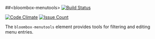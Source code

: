 
##&lt;bloombox-menutools&gt;  [![Build Status](https://buildbot.hq.mm-corp.systems/jenkins/buildStatus/icon?job=Bloombox/elements/bloombox-menutools)](https://buildbot.hq.mm-corp.systems/jenkins/job/Bloombox/elements/bloombox-menutools)

[![Code Climate](https://codeclimate.com/repos/58a2051f55995a38a1000001/badges/c2dcfdb1d7681498d520/gpa.svg)](https://codeclimate.com/repos/58a2051f55995a38a1000001/feed) [![Issue Count](https://codeclimate.com/repos/58a2051f55995a38a1000001/badges/c2dcfdb1d7681498d520/issue_count.svg)](https://codeclimate.com/repos/58a2051f55995a38a1000001/feed)

The `bloombox-menutools` element provides tools for filtering and editing menu entries.